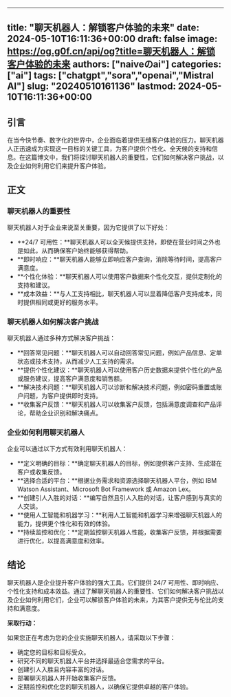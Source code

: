 
---
title: "聊天机器人：解锁客户体验的未来"
date: 2024-05-10T16:11:36+00:00
draft: false
image: https://og.g0f.cn/api/og?title=聊天机器人：解锁客户体验的未来
authors: ["naiveのai"]
categories: ["ai"]
tags: ["chatgpt","sora","openai","Mistral AI"]
slug: "20240510161136"
lastmod: 2024-05-10T16:11:36+00:00
---
## 引言

在当今快节奏、数字化的世界中，企业面临着提供无缝客户体验的压力。聊天机器人正迅速成为实现这一目标的关键工具，为客户提供个性化、全天候的支持和信息。在这篇博文中，我们将探讨聊天机器人的重要性，它们如何解决客户挑战，以及企业如何利用它们来提升客户体验。

## 正文

### 聊天机器人的重要性

聊天机器人对于企业来说至关重要，因为它提供了以下好处：

- **24/7 可用性：**聊天机器人可以全天候提供支持，即使在营业时间之外也是如此，从而确保客户始终能够获得帮助。
- **即时响应：**聊天机器人能够立即响应客户查询，消除等待时间，提高客户满意度。
- **个性化体验：**聊天机器人可以使用客户数据来个性化交互，提供定制化的支持和建议。
- **成本效益：**与人工支持相比，聊天机器人可以显着降低客户支持成本，同时提供相同或更好的服务水平。

### 聊天机器人如何解决客户挑战

聊天机器人通过多种方式解决客户挑战：

- **回答常见问题：**聊天机器人可以自动回答常见问题，例如产品信息、定单状态或技术支持，从而减少人工支持的需求。
- **提供个性化建议：**聊天机器人可以使用客户历史数据来提供个性化的产品或服务建议，提高客户满意度和销售额。
- **解决技术问题：**聊天机器人可以诊断和解决技术问题，例如密码重置或账户问题，为客户提供即时支持。
- **收集客户反馈：**聊天机器人可以收集客户反馈，包括满意度调查和产品评论，帮助企业识别和解决痛点。

### 企业如何利用聊天机器人

企业可以通过以下方式有效利用聊天机器人：

- **定义明确的目标：**确定聊天机器人的目标，例如提供客户支持、生成潜在客户或收集反馈。
- **选择合适的平台：**根据业务需求和资源选择聊天机器人平台，例如 IBM Watson Assistant、Microsoft Bot Framework 或 Amazon Lex。
- **创建引人入胜的对话：**编写自然且引人入胜的对话，让客户感到与真实的人交谈。
- **使用人工智能和机器学习：**利用人工智能和机器学习来增强聊天机器人的能力，提供更个性化和有效的体验。
- **持续监控和优化：**定期监控聊天机器人性能，收集客户反馈，并根据需要进行优化，以提高满意度和效率。

## 结论

聊天机器人是企业提升客户体验的强大工具。它们提供 24/7 可用性、即时响应、个性化支持和成本效益。通过了解聊天机器人的重要性、它们如何解决客户挑战以及企业如何利用它们，企业可以解锁客户体验的未来，为其客户提供无与伦比的支持和满意度。

**采取行动：**

如果您正在考虑为您的企业实施聊天机器人，请采取以下步骤：

- 确定您的目标和目标受众。
- 研究不同的聊天机器人平台并选择最适合您需求的平台。
- 创建引人入胜且内容丰富的对话。
- 部署聊天机器人并开始收集客户反馈。
- 定期监控和优化您的聊天机器人，以确保它提供卓越的客户体验。